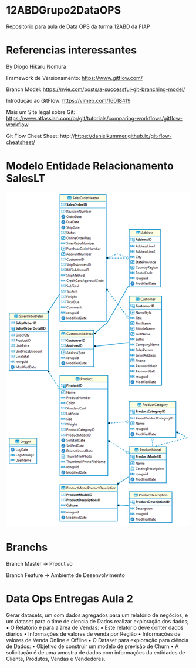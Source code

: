 # 12ABDGrupo2DataOPS
Repositorio para aula de Data OPS da turma 12ABD da FIAP

# Referencias interessantes

By Diogo Hikaru Nomura

Framework de Versionamento: https://www.gitflow.com/

Branch Model: https://nvie.com/posts/a-successful-git-branching-model/

Introdução ao GitFlow: https://vimeo.com/16018419

Mais um Site legal sobre Git: https://www.atlassian.com/br/git/tutorials/comparing-workflows/gitflow-workflow

Git Flow Cheat Sheet: http://https://danielkummer.github.io/git-flow-cheatsheet/

# Modelo Entidade Relacionamento SalesLT

![alt text](https://github.com/dhnomura/12ABDGrupo2DataOPS/blob/main/assessment/SalesLT_ER.png?raw=true_)

# Branchs

Branch Master -> Produtivo

Branch Feature -> Ambiente de Desenvolvimento


# Data Ops Entregas Aula 2

Gerar datasets, um com dados agregados para um relatório de negócios, e um dataset para o time de ciencia de Dados realizar exploração dos dados;
• O Relatório é para a àrea de Vendas:
	• 	Este relatório deve conter dados diários
	• 	Informações de valores de venda por Região
	• 	Informações de valores de Venda Online e Offline
• O Dataset para exploração para ciência de Dados:
	• 	Objetivo de construir um modelo de previsão de Churn
	• 	A solicitação é de uma amostra de dados com informações da entidades de Cliente, Produtos, Vendas e Vendedores.
